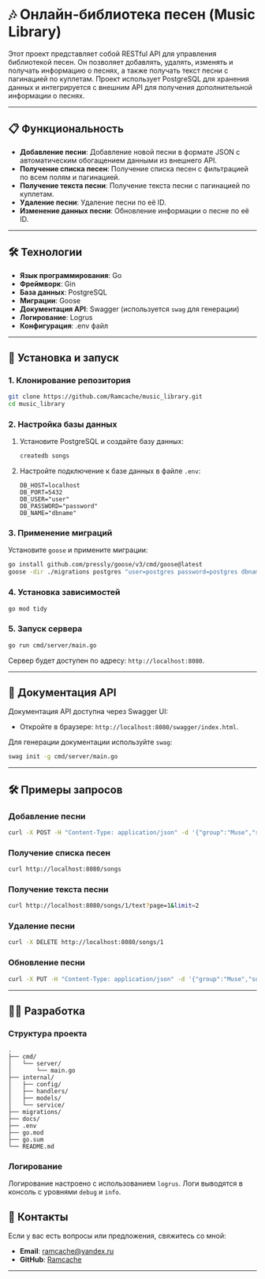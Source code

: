 # 🎶 Онлайн-библиотека песен (Music Library)

Этот проект представляет собой RESTful API для управления библиотекой песен. Он позволяет добавлять, удалять, изменять и получать информацию о песнях, а также получать текст песни с пагинацией по куплетам. Проект использует PostgreSQL для хранения данных и интегрируется с внешним API для получения дополнительной информации о песнях.

---

## 📋 Функциональность

- **Добавление песни**: Добавление новой песни в формате JSON с автоматическим обогащением данными из внешнего API.
- **Получение списка песен**: Получение списка песен с фильтрацией по всем полям и пагинацией.
- **Получение текста песни**: Получение текста песни с пагинацией по куплетам.
- **Удаление песни**: Удаление песни по её ID.
- **Изменение данных песни**: Обновление информации о песне по её ID.

---

## 🛠️ Технологии

- **Язык программирования**: Go
- **Фреймворк**: Gin
- **База данных**: PostgreSQL
- **Миграции**: Goose
- **Документация API**: Swagger (используется `swag` для генерации)
- **Логирование**: Logrus
- **Конфигурация**: .env файл

---

## 🚀 Установка и запуск

### 1. Клонирование репозитория
```bash
git clone https://github.com/Ramcache/music_library.git
cd music_library
```

### 2. Настройка базы данных
1. Установите PostgreSQL и создайте базу данных:
   ```bash
   createdb songs
   ```
2. Настройте подключение к базе данных в файле `.env`:
   ```env
   DB_HOST=localhost
   DB_PORT=5432
   DB_USER="user"
   DB_PASSWORD="password"
   DB_NAME="dbname"
   ```

### 3. Применение миграций
Установите `goose` и примените миграции:
```bash
go install github.com/pressly/goose/v3/cmd/goose@latest
goose -dir ./migrations postgres "user=postgres password=postgres dbname=songs sslmode=disable" up
```

### 4. Установка зависимостей
```bash
go mod tidy
```

### 5. Запуск сервера
```bash
go run cmd/server/main.go
```

Сервер будет доступен по адресу: `http://localhost:8080`.

---

## 📖 Документация API

Документация API доступна через Swagger UI:
- Откройте в браузере: `http://localhost:8080/swagger/index.html`.

Для генерации документации используйте `swag`:
```bash
swag init -g cmd/server/main.go
```

---

## 🛠️ Примеры запросов

### Добавление песни
```bash
curl -X POST -H "Content-Type: application/json" -d '{"group":"Muse","song":"Supermassive Black Hole"}' http://localhost:8080/songs
```

### Получение списка песен
```bash
curl http://localhost:8080/songs
```

### Получение текста песни
```bash
curl http://localhost:8080/songs/1/text?page=1&limit=2
```

### Удаление песни
```bash
curl -X DELETE http://localhost:8080/songs/1
```

### Обновление песни
```bash
curl -X PUT -H "Content-Type: application/json" -d '{"group":"Muse","song":"Starlight"}' http://localhost:8080/songs/1
```

---

## 🧑‍💻 Разработка

### Структура проекта
```
.
├── cmd/
│   └── server/
│       └── main.go
├── internal/
│   ├── config/
│   ├── handlers/
│   ├── models/
│   └── service/
├── migrations/
├── docs/
├── .env
├── go.mod
├── go.sum
└── README.md
```

### Логирование
Логирование настроено с использованием `logrus`. Логи выводятся в консоль с уровнями `debug` и `info`.


## 🤝 Контакты

Если у вас есть вопросы или предложения, свяжитесь со мной:
- **Email**: ramcache@yandex.ru
- **GitHub**: [Ramcache](https://github.com/Ramcache)

---

